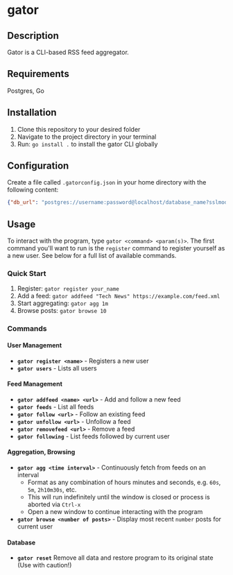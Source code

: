 # gator

## Description

Gator is a CLI-based RSS feed aggregator.

## Requirements

Postgres, Go

## Installation

1) Clone this repository to your desired folder
2) Navigate to the project directory in your terminal
3) Run: `go install .` to install the gator CLI globally

## Configuration

Create a file called `.gatorconfig.json` in your home directory with the following content:

```json
{"db_url": "postgres://username:password@localhost/database_name?sslmode=disable"}
```

## Usage

To interact with the program, type `gator <command> <param(s)>`. The first command you'll want to run is the `register` command to register yourself as a new user. See below for a full list of available commands.

### Quick Start

1. Register: `gator register your_name`
2. Add a feed: `gator addfeed "Tech News" https://example.com/feed.xml`
3. Start aggregating: `gator agg 1m`
4. Browse posts: `gator browse 10`

### Commands

#### User Management

- **`gator register <name>`** - Registers a new user
- **`gator users`** - Lists all users

#### Feed Management

- **`gator addfeed <name> <url>`** - Add and follow a new feed
- **`gator feeds`** - List all feeds
- **`gator follow <url>`** - Follow an existing feed
- **`gator unfollow <url>`** - Unfollow a feed
- **`gator removefeed <url>`** - Remove a feed
- **`gator following`** - List feeds followed by current user

#### Aggregation, Browsing

- **`gator agg <time interval>`** - Continuously fetch from feeds on an interval
  - Format as any combination of hours minutes and seconds, e.g. `60s`, `5m`, `2h10m30s`, etc.
  - This will run indefinitely until the window is closed or process is aborted via `Ctrl-x`
  - Open a new window to continue interacting with the program
- **`gator browse <number of posts>`** - Display most recent `number` posts for current user

#### Database

- **`gator reset`** Remove all data and restore program to its original state (Use with caution!)
